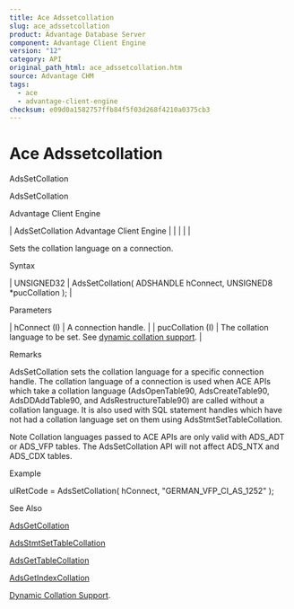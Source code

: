 ```yaml
---
title: Ace Adssetcollation
slug: ace_adssetcollation
product: Advantage Database Server
component: Advantage Client Engine
version: "12"
category: API
original_path_html: ace_adssetcollation.htm
source: Advantage CHM
tags:
  - ace
  - advantage-client-engine
checksum: e09d0a1582757ffb84f5f03d268f4210a0375cb3
---
```


# Ace Adssetcollation

AdsSetCollation

AdsSetCollation

Advantage Client Engine

| AdsSetCollation  Advantage Client Engine |  |  |  |  |

Sets the collation language on a connection.

Syntax

| UNSIGNED32 | AdsSetCollation( ADSHANDLE hConnect,  UNSIGNED8 \*pucCollation ); |

Parameters

| hConnect (I) | A connection handle. |
| pucCollation (I) | The collation language to be set. See [dynamic collation support](master_collation_support.md). |

Remarks

AdsSetCollation sets the collation language for a specific connection handle. The collation language of a connection is used when ACE APIs which take a collation language (AdsOpenTable90, AdsCreateTable90, AdsDDAddTable90, and AdsRestructureTable90) are called without a collation language. It is also used with SQL statement handles which have not had a collation language set on them using AdsStmtSetTableCollation.

Note Collation languages passed to ACE APIs are only valid with ADS\_ADT or ADS\_VFP tables. The AdsSetCollation API will not affect ADS\_NTX and ADS\_CDX tables.

Example

ulRetCode = AdsSetCollation( hConnect, "GERMAN\_VFP\_CI\_AS\_1252" );

See Also

[AdsGetCollation](ace_adsgetcollation.md)

[AdsStmtSetTableCollation](ace_adsstmtsettablecollation.md)

[AdsGetTableCollation](ace_adsgettablecollation.md)

[AdsGetIndexCollation](ace_adsgetindexcollation.md)

[Dynamic Collation Support](master_collation_support.md).
